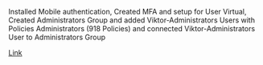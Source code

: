 Installed Mobile authentication, Created MFA and setup for User Virtual,  Created Administrators Group and added Viktor-Administrators Users with Policies Administrators (918 Policies) and connected Viktor-Administrators User to Administrators Group

<a href="../Desktop/Viktor Folder/02. IW Conect - AWS Cloud Mentorship/IW Connect - AWS Cloud Homeworks/AWS-Cloud-Homeworks-/03. Homework/6 login numbers from the installed Google Authenticator Mobile application.png">Link</a>